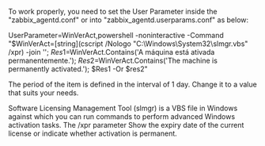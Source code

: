 To work properly, you need to set the User Parameter inside the "zabbix_agentd.conf" or into "zabbix_agentd.userparams.conf" as below:

UserParameter=WinVerAct,powershell -noninteractive -Command "$WinVerAct=[string](cscript /Nologo \"C:\Windows\System32\slmgr.vbs\" /xpr) -join ''; $Res1=$WinVerAct.Contains('A máquina está ativada permanentemente.'); $Res2=$WinVerAct.Contains('The machine is permanently activated.'); $Res1 -Or $res2"

The period of the item is defined in the interval of 1 day. Change it to a value that suits your needs.

Software Licensing Management Tool (slmgr) is a VBS file in Windows against which you can run commands to perform advanced Windows activation tasks. 
The /xpr parameter Show the expiry date of the current license or indicate whether activation is permanent.

